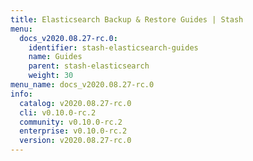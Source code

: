 ```yaml
---
title: Elasticsearch Backup & Restore Guides | Stash
menu:
  docs_v2020.08.27-rc.0:
    identifier: stash-elasticsearch-guides
    name: Guides
    parent: stash-elasticsearch
    weight: 30
menu_name: docs_v2020.08.27-rc.0
info:
  catalog: v2020.08.27-rc.0
  cli: v0.10.0-rc.2
  community: v0.10.0-rc.2
  enterprise: v0.10.0-rc.2
  version: v2020.08.27-rc.0
---
```


